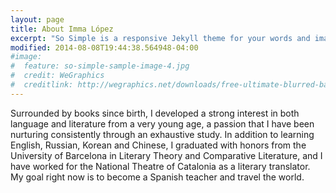 ```yaml
---
layout: page
title: About Imma López
excerpt: "So Simple is a responsive Jekyll theme for your words and images."
modified: 2014-08-08T19:44:38.564948-04:00
#image:
#  feature: so-simple-sample-image-4.jpg
#  credit: WeGraphics
#  creditlink: http://wegraphics.net/downloads/free-ultimate-blurred-background-pack/
---
```


Surrounded by books since birth, I developed a strong interest in both language and literature from a very young age, a passion that I have been nurturing consistently through an exhaustive study. In addition to learning English, Russian, Korean and Chinese, I graduated with honors from the University of Barcelona in Literary Theory and Comparative Literature, and I have worked for the National Theatre of Catalonia as a literary translator. My goal right now is to become a Spanish teacher and travel the world.